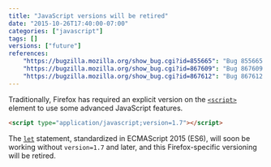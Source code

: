 ```yaml
---
title: "JavaScript versions will be retired"
date: "2015-10-26T17:40:00-07:00"
categories: ["javascript"]
tags: []
versions: ["future"]
references:
    "https://bugzilla.mozilla.org/show_bug.cgi?id=855665": "Bug 855665 - Enable let without version=1.7+"
    "https://bugzilla.mozilla.org/show_bug.cgi?id=867609": "Bug 867609 - Retire JavaScript versions"
    "https://bugzilla.mozilla.org/show_bug.cgi?id=867612": "Bug 867612 - Make sure JavaScript version is not used on the web"
---
```

Traditionally, Firefox has required an explicit version on the [`<script>`](https://developer.mozilla.org/en-US/docs/Web/HTML/Element/script) element to use some advanced JavaScript features.

```html
<script type="application/javascript;version=1.7"></script>
```

The [`let`](https://developer.mozilla.org/en-US/docs/Web/JavaScript/Reference/Statements/let) statement, standardized in ECMAScript 2015 (ES6), will soon be working without `version=1.7` and later, and this Firefox-specific versioning will be retired.
